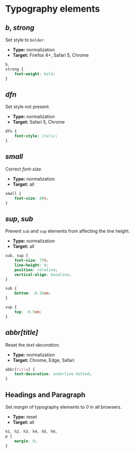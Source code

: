 # Typography elements

## *b*, *strong*

Set style to `bolder`.

* **Type:** normalization
* **Target:** Firefox 4+, Safari 5, Chrome

```scss
b,
strong {
	font-weight: bold;
}
```

## *dfn*

Set style not present.

* **Type:** normalization
* **Target:** Safari 5, Chrome

```scss
dfn {
	font-style: italic;
}
```

## *small*

Correct *font-size*.

* **Type:** normalization
* **Target:** all

```scss
small {
	font-size: 80%;
}
```

## *sup*, *sub*

Prevent `sub` and `sup` elements from affecting the line height.

* **Type:** normalization
* **Target:** all

```scss
sub, sup {
	font-size: 75%;
	line-height: 0;
	position: relative;
	vertical-align: baseline;
}

sub {
	bottom: -0.25em;
}

sup {
	top: -0.5em;
}
```

## *abbr[title]*

Reset the *text-decoration*.

* **Type:** normalization
* **Target:** Chrome, Edge, Safari

```scss
abbr[title] {
	text-decoration: underline dotted;
}
```

## Headings and Paragraph

Set *margin* of typography elements to *0* in all browsers.

* **Type:** reset
* **Target:** all

```scss
h1, h2, h3, h4, h5, h6,
p {
	margin: 0;
}
```
